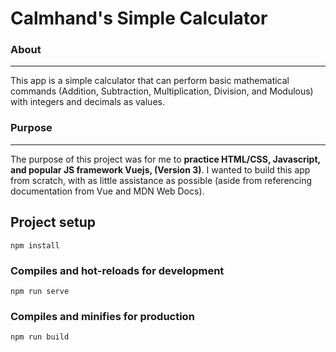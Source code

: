 # Calmhand's Simple Calculator
### About
---
This app is a simple calculator that can perform basic mathematical commands (Addition, Subtraction, Multiplication, Division, and Modulous) with integers and decimals as values.
### Purpose
---
The purpose of this project was for me to **practice HTML/CSS, Javascript, and popular JS framework Vuejs, (Version 3)**. I wanted to build this app from scratch, with as little assistance as possible (aside from referencing documentation from Vue and MDN Web Docs).




## Project setup
```
npm install
```

### Compiles and hot-reloads for development
```
npm run serve
```

### Compiles and minifies for production
```
npm run build
```
